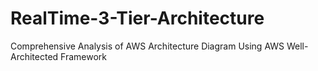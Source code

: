 # RealTime-3-Tier-Architecture
Comprehensive Analysis of AWS Architecture Diagram Using AWS Well-Architected Framework
